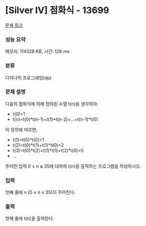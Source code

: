 # [Silver IV] 점화식 - 13699 

[문제 링크](https://www.acmicpc.net/problem/13699) 

### 성능 요약

메모리: 114328 KB, 시간: 128 ms

### 분류

다이나믹 프로그래밍(dp)

### 문제 설명

<p>다음의 점화식에 의해 정의된 수열 t(n)을 생각하자:</p>

<ul>
	<li>t(0)=1</li>
	<li>t(n)=t(0)*t(n-1)+t(1)*t(n-2)+...+t(n-1)*t(0)</li>
</ul>

<p>이 정의에 따르면,</p>

<ul>
	<li>t(1)=t(0)*t(0)=1</li>
	<li>t(2)=t(0)*t(1)+t(1)*t(0)=2</li>
	<li>t(3)=t(0)*t(2)+t(1)*t(1)+t(2)*t(0)=5</li>
	<li>...</li>
</ul>

<p>주어진 입력 0 ≤ n <strong>≤ </strong>35에 대하여 t(n)을 출력하는 프로그램을 작성하시오.</p>

### 입력 

 <p>첫째 줄에 n (0 ≤ n ≤ 35)이 주어진다.</p>

### 출력 

 <p>첫째 줄에 t(n)을 출력한다.</p>

